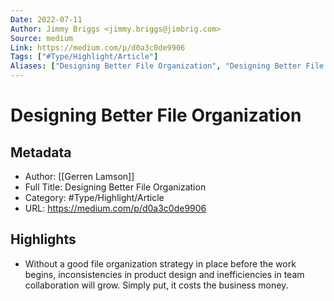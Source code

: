 ```yaml
---
Date: 2022-07-11
Author: Jimmy Briggs <jimmy.briggs@jimbrig.com>
Source: medium
Link: https://medium.com/p/d0a3c0de9906
Tags: ["#Type/Highlight/Article"]
Aliases: ["Designing Better File Organization", "Designing Better File Organization"]
---
```

# Designing Better File Organization

## Metadata
- Author: [[Gerren Lamson]]
- Full Title: Designing Better File Organization
- Category: #Type/Highlight/Article
- URL: https://medium.com/p/d0a3c0de9906

## Highlights
- Without a good file organization strategy in place before the work begins, inconsistencies in product design and inefficiencies in team collaboration will grow. Simply put, it costs the business money.
